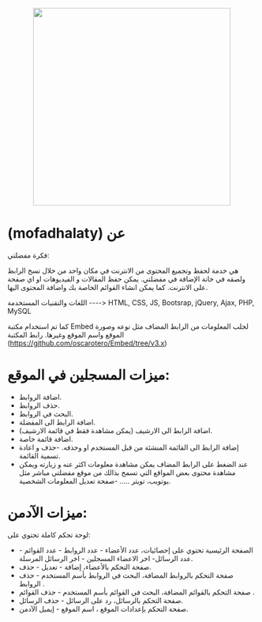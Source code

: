 
<p align="center">
  <a href="https://mofadhalaty.000webhostapp.com/" target="_blank">
    <img src="https://mofadhalaty.000webhostapp.com/layout/images/logo.png" width="400">
  </a>
</p>

# (mofadhalaty) عن


فكرة مفضلتي:

هي خدمة لحفظ وتجميع المحتوى من الانترنت في مكان واحد من خلال نسخ الرابط ولصقه في خانة الإضافة في مفضلتي. يمكن حفظ المقالات و الفيديوهات او اي صفحة على الانترنت. كما يمكن انشاء القوائم الخاصة بك واضافة المحتوى اليها.

اللغات والتقنيات المستخدمة ----> HTML, CSS, JS, Bootsrap, jQuery, Ajax, PHP, MySQL

كما تم استخدام مكتبة Embed لجلب المعلومات من الرابط المضاف مثل نوعه وصورة الموقع واسم الموقع وغيرها. رابط المكتبة (https://github.com/oscarotero/Embed/tree/v3.x)

# ميزات المسجلين في الموقع: 
- اضافة الروابط.
- حذف الروابط.
- البحث في الروابط.
- اضافة الرابط الى المفضلة.
- اضافة الرابط الى الارشيف (يمكن مشاهدة فقط في قائمة الارشيف).
- اضافة قائمة خاصة.
- إضافة الرابط الى القائمة المنشئة من قبل المستخدم او وحذفه.
-حذف و اعادة تسمية القائمة.
- عند الضغط على الرابط المضاف يمكن مشاهدة معلومات اكثر عنه و زيارته ويمكن مشاهدة محتوى بعض المواقع التي تسمح بذالك من موقع مفضلتي مباشر مثل يوتويب، تويتر .....
-صفحة تعديل المعلومات الشخصية.

# ميزات الآدمن:
لوحة تحكم كاملة تحتوي على:
- الصفحة الرئيسية تحتوي على إحصائيات، عدد الأعضاء - عدد الروابط - عدد القوائم - عدد الرسائل- اخر الاعضاء المسجلين - اخر الرسائل المرسلة.
- صفحة التحكم بالأعضاء، إضافة - تعديل - حذف.
- صفحة التحكم بالروابط المضافة، البحث في الروابط بأسم المستخدم - حذف الروابط .
- صفحة التحكم بالقوائم المضافة، البحث في القوائم بأسم المستخدم - حذف القوائم .
- صفحة التحكم بالرسائل، رد على الرسائل - حذف الرسائل.
- صفحة التحكم بإعدادات الموقع ، اسم الموقع - إيميل الآدمن.
